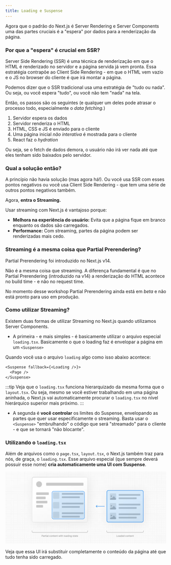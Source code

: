 ```yaml
---
title: Loading e Suspense
---
```


Agora que o padrão do Next.js é Server Rendering e Server Components uma das partes cruciais é a "espera" por dados para a renderização da página.

### Por que a "espera" é crucial em SSR?

Server Side Rendering (SSR) é uma técnica de renderização em que o HTML é renderizado no servidor e a página servida já vem pronta. Essa estratégia contrapõe ao Client Side Rendering - em que o HTML vem vazio e o JS no browser do cliente é que irá montar a página.

Podemos dizer que o SSR tradicional usa uma estratégia de "tudo ou nada". Ou seja, ou você espera "tudo", ou você não tem "nada" na tela.

Então, os passos são os seguintes (e qualquer um deles pode atrasar o processo todo, especialmente o _data fetching_.)

1. Servidor espera os dados
2. Servidor renderiza o HTML
3. HTML, CSS e JS é enviado para o cliente
4. Uma página inicial _não interativa_ é mostrada para o cliente
5. React faz o _hydration_

Ou seja, se o fetch de dados demora, o usuário não irá ver nada até que eles tenham sido baixados pelo servidor.

### Qual a solução então?

A princípio não havia solução (mas agora há!). Ou você usa SSR com esses pontos negativos ou você usa Client Side Rendering - que tem uma série de outros pontos negativos também.

Agora, **entra o Streaming.**

Usar streaming com Next.js é vantajoso porque:

- **Melhora na experiência do usuário:** Evita que a página fique em branco enquanto os dados são carregados.
- **Performance:** Com streaming, partes da página podem ser renderizadas mais cedo.

### Streaming é a mesma coisa que Partial Prerendering?

Partial Prerendering foi introduzido no Next.js v14.

Não é a mesma coisa que streaming. A diferença fundamental é que no Partial Prerendering (introduzido na v14) a renderização do HTML acontece no build time - e não no request time.

No momento desse workshop Partial Prerendering ainda está em _beta_ e não está pronto para uso em produção.

### Como utilizar Streaming?

Existem duas formas de utilizar Streaming no Next.js quando utilizamos Server Components.

- A primeira - e mais simples - é basicamente utilizar o arquivo especial `loading.tsx`. Basicamente o que o loading faz é envelopar a página em um `<Suspense>`

Quando você usa o arquivo `loading` algo como isso abaixo acontece:

```typescriptreact
<Suspense fallback={<Loading />}>
  <Page />
</Suspense>
```

:::tip
Veja que o `loading.tsx` funciona hierarquizado da mesma forma que o `layout.tsx`. Ou seja, mesmo se você estiver trabalhando em uma página aninhada, o Next.js vai automaticamente procurar o `loading.tsx` no nível hierárquico superior mais próximo.
:::

- A segunda é **você controlar** os limites do Suspense, envelopando as partes que quer usar especificamente o streaming. Basta usar o `<Suspense>` "embrulhando" o código que será "streamado" para o cliente - e que se tornará "não blocante".

### Utilizando o `loading.tsx`

Além de arquivos como o `page.tsx`, `layout.tsx`, o Next.js também traz para nós, de graça, o `loading.tsx`. Esse arquivo especial (que sempre deverá possuir esse nome) **cria automaticamente uma UI com Suspense**.

![alt text](image.png)

Veja que essa UI irá substituir completamente o conteúdo da página até que tudo tenha sido carregado.
